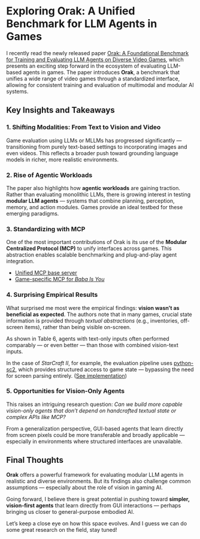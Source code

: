 # Exploring Orak: A Unified Benchmark for LLM Agents in Games

I recently read the newly released paper [Orak: A Foundational Benchmark for Training and Evaluating LLM Agents on Diverse Video Games](https://arxiv.org/abs/2506.03610), which presents an exciting step forward in the ecosystem of evaluating LLM-based agents in games. The paper introduces **Orak**, a benchmark that unifies a wide range of video games through a standardized interface, allowing for consistent training and evaluation of multimodal and modular AI systems.

## Key Insights and Takeaways

### 1. Shifting Modalities: From Text to Vision and Video

Game evaluation using LLMs or MLLMs has progressed significantly — transitioning from purely text-based settings to incorporating images and even videos. This reflects a broader push toward grounding language models in richer, more realistic environments.

### 2. Rise of Agentic Workloads

The paper also highlights how **agentic workloads** are gaining traction. Rather than evaluating monolithic LLMs, there is growing interest in testing **modular LLM agents** — systems that combine planning, perception, memory, and action modules. Games provide an ideal testbed for these emerging paradigms.

### 3. Standardizing with MCP

One of the most important contributions of Orak is its use of the **Modular Centralized Protocol (MCP)** to unify interfaces across games. This abstraction enables scalable benchmarking and plug-and-play agent integration.

- [Unified MCP base server](https://github.com/krafton-ai/Orak/blob/release/src/mcp_game_servers/base_server.py#L44)
- [Game-specific MCP for *Baba Is You*](https://github.com/krafton-ai/Orak/blob/release/src/mcp_game_servers/baba_is_you/game/baba_is_you_env.py#L303)

### 4. Surprising Empirical Results

What surprised me most were the empirical findings: **vision wasn’t as beneficial as expected**. The authors note that in many games, crucial state information is provided through *textual abstractions* (e.g., inventories, off-screen items), rather than being visible on-screen. 

As shown in Table 6, agents with text-only inputs often performed comparably — or even better — than those with combined vision-text inputs.

In the case of *StarCraft II*, for example, the evaluation pipeline uses [python-sc2](https://github.com/BurnySc2/python-sc2), which provides structured access to game state — bypassing the need for screen parsing entirely. ([See implementation](https://github.com/krafton-ai/Orak/blob/release/src/mcp_game_servers/star_craft/game/utils/bots.py#L44))

### 5. Opportunities for Vision-Only Agents

This raises an intriguing research question: *Can we build more capable vision-only agents that don’t depend on handcrafted textual state or complex APIs like MCP?*

From a generalization perspective, GUI-based agents that learn directly from screen pixels could be more transferable and broadly applicable — especially in environments where structured interfaces are unavailable.

## Final Thoughts

**Orak** offers a powerful framework for evaluating modular LLM agents in realistic and diverse environments. But its findings also challenge common assumptions — especially about the role of vision in gaming AI. 

Going forward, I believe there is great potential in pushing toward **simpler, vision-first agents** that learn directly from GUI interactions — perhaps bringing us closer to general-purpose embodied AI.

Let’s keep a close eye on how this space evolves. And I guess we can do some great research on the field, stay tuned!